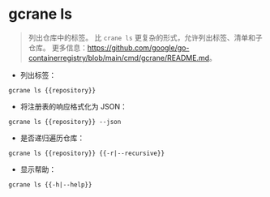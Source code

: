 # gcrane ls

> 列出仓库中的标签。
> 比 `crane ls` 更复杂的形式，允许列出标签、清单和子仓库。
> 更多信息：<https://github.com/google/go-containerregistry/blob/main/cmd/gcrane/README.md>。

- 列出标签：

`gcrane ls {{repository}}`

- 将注册表的响应格式化为 JSON：

`gcrane ls {{repository}} --json`

- 是否递归遍历仓库：

`gcrane ls {{repository}} {{-r|--recursive}}`

- 显示帮助：

`gcrane ls {{-h|--help}}`
